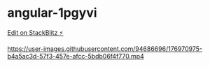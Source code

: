# angular-1pgyvi

[Edit on StackBlitz ⚡️](https://stackblitz.com/edit/angular-1pgyvi)

https://user-images.githubusercontent.com/94686696/176970975-b4a5ac3d-57f3-457e-afcc-5bdb06f4f770.mp4

